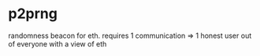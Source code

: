 # p2prng
randomness beacon for eth. requires 1 communication => 1 honest user out of everyone with a view of eth
